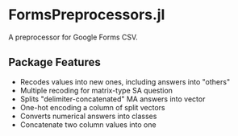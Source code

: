 # FormsPreprocessors.jl

A preprocessor for Google Forms CSV.

## Package Features

- Recodes values into new ones, including answers into "others"
- Multiple recoding for matrix-type SA question
- Splits "delimiter-concatenated" MA answers into vector
- One-hot encoding a column of split vectors
- Converts numerical answers into classes
- Concatenate two column values into one
